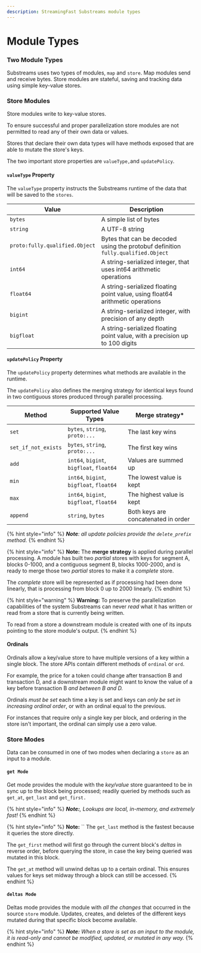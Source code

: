 ```yaml
---
description: StreamingFast Substreams module types
---
```


# Module Types

### Two Module Types

Substreams uses two types of modules, `map` and `store`. Map modules send and receive bytes. Store modules are stateful, saving and tracking data using simple key-value stores.

### Store Modules

Store modules write to key-value stores.&#x20;

To ensure successful and proper parallelization store modules are not permitted to read any of their own data or values.

Stores that declare their own data types will have methods exposed that are able to mutate the store's keys.

The two important store properties are `valueType,`and `updatePolicy`.

#### `valueType` Property

The `valueType` property instructs the Substreams runtime of the data that will be saved to the `stores`.

| Value                          | Description                                                                      |
| ------------------------------ | -------------------------------------------------------------------------------- |
| `bytes`                        | A simple list of bytes                                                           |
| `string`                       | A UTF-8 string                                                                   |
| `proto:fully.qualified.Object` | Bytes that can be decoded using the protobuf definition `fully.qualified.Object` |
| `int64`                        | A string-serialized integer, that uses int64 arithmetic operations               |
| `float64`                      | A string-serialized floating point value, using float64 arithmetic operations    |
| `bigint`                       | A string-serialized integer, with precision of any depth                         |
| `bigfloat`                     | A string-serialized floating point value, with a precision up to 100 digits      |

#### `updatePolicy` Property

The `updatePolicy` property determines what methods are available in the runtime.&#x20;

The `updatePolicy` also defines the merging strategy for identical keys found in two contiguous stores produced through parallel processing.

| Method              | Supported Value Types                    | Merge strategy\*                    |
| ------------------- | ---------------------------------------- | ----------------------------------- |
| `set`               | `bytes`, `string`, `proto:...`           | The last key wins                   |
| `set_if_not_exists` | `bytes`, `string`, `proto:...`           | The first key wins                  |
| `add`               | `int64`, `bigint`, `bigfloat`, `float64` | Values are summed up                |
| `min`               | `int64`, `bigint`, `bigfloat`, `float64` | The lowest value is kept            |
| `max`               | `int64`, `bigint`, `bigfloat`, `float64` | The highest value is kept           |
| `append`            | `string`, `bytes`                        | Both keys are concatenated in order |

{% hint style="info" %}
_**Note**: all update policies provide the `delete_prefix` method._
{% endhint %}

{% hint style="info" %}
**Note:** The **merge strategy** is applied during parallel processing. A module has built two _partial_ stores with keys for segment A, blocks 0-1000, and a contiguous segment B, blocks 1000-2000, and is ready to merge those two _partial_ stores to make it a _complete_ store.

The _complete_ store will be represented as if processing had been done linearly, that is processing from block 0 up to 2000 linearly.
{% endhint %}

{% hint style="warning" %}
**Warning:** To preserve the parallelization capabilities of the system Substreams can never _read_ what it has written or read from a store that is currently being written.

To read from a store a downstream module is created with one of its inputs pointing to the store module's output.
{% endhint %}

#### Ordinals

Ordinals allow a key/value store to have multiple versions of a key within a single block. The store APIs contain different methods of `ordinal` or `ord`.

For example, the price for a token could change after transaction B and transaction D, and a downstream module might want to know the value of a key before transaction B _and between B and D._&#x20;

Ordinals _must be set_ each time a key is set and keys can _only be set in increasing ordinal order_, or with an ordinal equal to the previous.

For instances that require only a single key per block, and ordering in the store isn't important, the ordinal can simply use a zero value.

### Store Modes

Data can be consumed in one of two modes when declaring a `store` as an input to a module.

#### `get Mode`

Get mode provides the module with the _key/value_ store guaranteed to be in sync up to the block being processed; readily queried by methods such as `get_at`, `get_last` and `get_first.`&#x20;

{% hint style="info" %}
_**Note:**, Lookups are local, in-memory, and extremely fast!_
{% endhint %}

{% hint style="info" %}
**Note:** `` The `get_last` method is the fastest because it queries the store directly.&#x20;

The `get_first` method will first go through the current block's _deltas_ in reverse order, before querying the store, in case the key being queried was mutated in this block.&#x20;

The `get_at` method will unwind deltas up to a certain ordinal. This ensures values for keys set midway through a block can still be accessed.
{% endhint %}

#### `deltas Mode`

Deltas mode provides the module with _all_ _the_ _changes_ that occurred in the source `store` module. Updates, creates, and deletes of the different keys mutated during that specific block become available.

{% hint style="info" %}
_**Note:** When a store is set as an input to the module, it is read-only and cannot be modified, updated, or mutated in any way._
{% endhint %}
